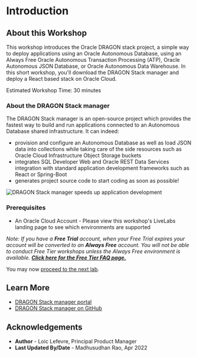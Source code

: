 # Introduction

## About this Workshop

This workshop introduces the Oracle DRAGON stack project, a simple way to deploy applications using an Oracle Autonomous Database, using an Always Free Oracle Autonomous Transaction Processing (ATP), Oracle Autonomous JSON Database, or Oracle Autonomous Data Warehouse. In this short workshop, you'll download the DRAGON Stack manager and deploy a React based stack on Oracle Cloud.

Estimated Workshop Time: 30 minutes

### About the DRAGON Stack manager
The DRAGON Stack manager is an open-source project which provides the fastest way to build and run applications connected to an Autonomous Database shared infrastructure. It can indeed:
 - provision and configure an Autonomous Database as well as load JSON data into collections while taking care of the side resources such as Oracle Cloud Infrastructure Object Storage buckets
 - integrates SQL Developer Web and Oracle REST Data Services integration with standard application development frameworks such as React or Spring-Boot
 - generates project source code to start coding as soon as possible!  

  ![DRAGON Stack manager speeds up application development](./images/dragon-stack-manager-overview.png)

### Prerequisites

* An Oracle Cloud Account - Please view this workshop's LiveLabs landing page to see which environments are supported

*Note: If you have a **Free Trial** account, when your Free Trial expires your account will be converted to an **Always Free** account. You will not be able to conduct Free Tier workshops unless the Always Free environment is available. **[Click here for the Free Tier FAQ page.](https://www.oracle.com/cloud/free/faq.html)***

You may now [proceed to the next lab](#next).

## Learn More

* [DRAGON Stack manager portal](https://bit.ly/DRAGONStackManager)
* [DRAGON Stack manager on GitHub](https://bit.ly/DragonStack)

## Acknowledgements
* **Author** - Loic Lefevre, Principal Product Manager
* **Last Updated By/Date** - Madhusudhan Rao, Apr 2022


